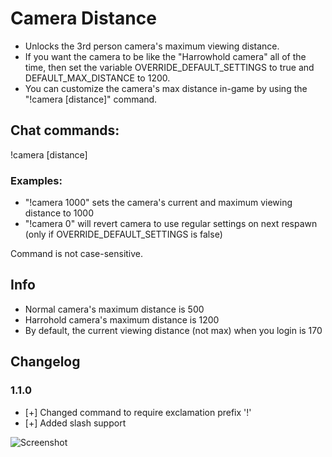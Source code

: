 # Camera Distance

- Unlocks the 3rd person camera's maximum viewing distance.
- If you want the camera to be like the "Harrowhold camera" all of the time, then set the variable OVERRIDE_DEFAULT_SETTINGS to true and DEFAULT_MAX_DISTANCE to 1200. 
- You can customize the camera's max distance in-game by using the "!camera [distance]" command. 


## Chat commands:
!camera [distance]
### Examples:
- "!camera 1000"	sets the camera's current and maximum viewing distance to 1000
- "!camera 0"		will revert camera to use regular settings on next respawn (only if OVERRIDE_DEFAULT_SETTINGS is false)

Command is not case-sensitive.


## Info
- Normal camera's maximum distance is 500
- Harrohold camera's maximum distance is 1200
- By default, the current viewing distance (not max) when you login is 170


## Changelog 
### 1.1.0
* [+] Changed command to require exclamation prefix '!'
* [+] Added slash support

![Screenshot](http://i.imgur.com/LzxGSgm.jpg)